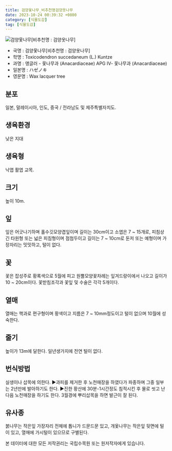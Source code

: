 ```yaml
---
title: 검양옻나무_비추천명검양옷나무
date: 2023-10-24 00:39:32 +0800
category: [식물도감]
tag: [식물도감]
---
```




![검양옻나무[비추천명 : 검양옷나무]](/fileUpload/plants/basic/Anacardiaceae/Rhus/17055/17055_1_th2.jpg)
- 국명 : 검양옻나무[비추천명 : 검양옷나무]
- 학명 : Toxicodendron succedaneum (L.) Kuntze
- 과명 : 앵글러 - 옻나무과 (Anacardiaceae) APG Ⅳ- 옻나무과 (Anacardiaceae)
- 일본명 : ハゼノキ
- 영문명 : Wax lacquer tree


## 분포
일본, 말레이시아, 인도, 중국 / 전라남도 및 제주특별자치도.
## 생육환경
낮은 지대
## 생육형
낙엽 활엽 교목.
## 크기
높이 10m.
## 잎
잎은 어긋나기하며 홀수깃모양겹잎이며 길이는 30cm이고 소엽은 7 ~ 15개로, 피침상 긴 타원형 또는 넓은 피침형이며 점첨두이고 길이는 7 ~ 10cm로 둔저 또는 예형이며 가장자리는 밋밋하고, 털이 없다.
## 꽃
꽃은 잡성주로 황록색으로 5월에 피고 원뿔모양꽃차례는 잎겨드랑이에서 나오고 길이가 10 ~ 20cm이다.  꽃받침조각과 꽃잎 및 수술은 각각 5개이다.
## 열매
열매는 핵과로 편구형이며 황색이고 지름은 7 ~ 10mm정도이고 털이 없으며 10월에 성숙한다.
## 줄기
높이가 13m에 달한다. 일년생가지에 전연 털이 없다.
## 번식방법
실생이나 삽목에 의한다.▶과피를 제거한 후 노천매장을 하였다가 파종하며 그중 일부는 2년만에 발아하기도 한다. ▶진한 황산에 30분-1시간정도 침적시킨 후 물로 씻고 난다음 노천매장을 하기도 한다. 3월경에 뿌리삽목을 하면 발근이 잘 된다.
## 유사종
붉나무는 작은잎 가장자리 전체에 톱니가 드문드문 있고, 개옻나무는 작은잎 뒷면에 털이 있고, 열매에 가시털이 있으므로 구별된다. 






본 데이터에 대한 모든 저작권리는 국립수목원 또는 원저작자에게 있습니다.
